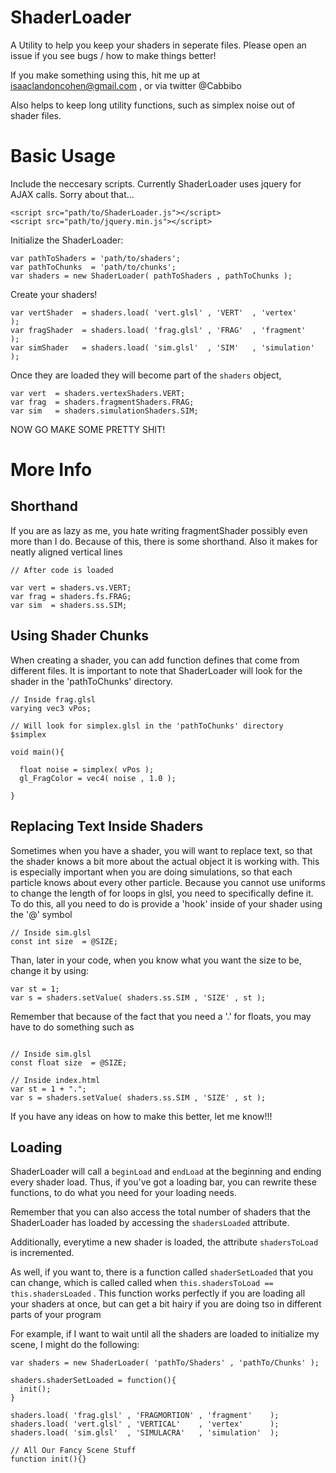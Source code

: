 ShaderLoader
=====

A Utility to help you keep your shaders in seperate files. 
Please open an issue if you see bugs / how to make things better!

If you make something using this, hit me up at isaaclandoncohen@gmail.com , or via twitter @Cabbibo

Also helps to keep long utility functions, such as simplex noise
out of shader files.

Basic Usage
=====

Include the neccesary scripts. Currently ShaderLoader uses jquery for AJAX calls. Sorry about that...

```
<script src="path/to/ShaderLoader.js"></script>
<script src="path/to/jquery.min.js"></script>
```

Initialize the ShaderLoader:

```
var pathToShaders = 'path/to/shaders';
var pathToChunks  = 'path/to/chunks';
var shaders = new ShaderLoader( pathToShaders , pathToChunks );
```

Create your shaders!

```
var vertShader  = shaders.load( 'vert.glsl' , 'VERT'  , 'vertex'      );
var fragShader  = shaders.load( 'frag.glsl' , 'FRAG'  , 'fragment'    );
var simShader   = shaders.load( 'sim.glsl'  , 'SIM'   , 'simulation'  );
```


Once they are loaded they will become part of the `shaders` object,

```
var vert  = shaders.vertexShaders.VERT;
var frag  = shaders.fragmentShaders.FRAG;
var sim   = shaders.simulationShaders.SIM;
```

NOW GO MAKE SOME PRETTY SHIT!

More Info
=====

Shorthand
----

If you are as lazy as me, you hate writing fragmentShader possibly even more than I do. Because of this, there is some shorthand. Also it makes for neatly aligned vertical lines

```
// After code is loaded

var vert = shaders.vs.VERT;
var frag = shaders.fs.FRAG;
var sim  = shaders.ss.SIM;

```


Using Shader Chunks
----

When creating a shader, you can add function defines that come from different files. It is important to note that ShaderLoader will look for the shader in the 'pathToChunks' directory. 

```
// Inside frag.glsl
varying vec3 vPos;

// Will look for simplex.glsl in the 'pathToChunks' directory
$simplex

void main(){

  float noise = simplex( vPos );
  gl_FragColor = vec4( noise , 1.0 );

}
```

Replacing Text Inside Shaders
----

Sometimes when you have a shader, you will want to replace text, so that the shader knows a bit more about the actual object it is working with. This is especially important when you are doing simulations, so that each particle knows about every other particle. Because you cannot use uniforms to change the length of for loops in glsl, you need to specifically define it. To do this, all you need to do is provide a 'hook' inside of your shader using the '@' symbol

```
// Inside sim.glsl
const int size  = @SIZE;

```

Than, later in your code, when you know what you want the size to be, change it by using:

```
var st = 1;
var s = shaders.setValue( shaders.ss.SIM , 'SIZE' , st );
```

Remember that because of the fact that you need a '.' for floats, you may have to do something such as


```
  
// Inside sim.glsl
const float size  = @SIZE;

// Inside index.html
var st = 1 + ".";
var s = shaders.setValue( shaders.ss.SIM , 'SIZE' , st );

```

If you have any ideas on how to make this better, let me know!!!




Loading
----

ShaderLoader will call a `beginLoad` and `endLoad` at the beginning and ending 
every shader load. Thus, if you've got a loading bar, you can rewrite these
functions, to do what you need for your loading needs.

Remember that you can also access the total number of shaders that the ShaderLoader 
has loaded by accessing the `shadersLoaded` attribute.

Additionally, everytime a new shader is loaded, the attribute `shadersToLoad` is incremented.

As well, if you want to, there is a function called `shaderSetLoaded` that you can change, 
which is called called when `this.shadersToLoad == this.shadersLoaded` .
This function works perfectly if you are loading all your shaders at once, but can get a bit hairy
if you are doing tso in different parts of your program

For example, if I want to wait until all the shaders are loaded to initialize my scene, I might do the following:

```
var shaders = new ShaderLoader( 'pathTo/Shaders' , 'pathTo/Chunks' );

shaders.shaderSetLoaded = function(){
  init();
}

shaders.load( 'frag.glsl' , 'FRAGMORTION' , 'fragment'    );
shaders.load( 'vert.glsl' , 'VERTICAL'    , 'vertex'      );
shaders.load( 'sim.glsl'  , 'SIMULACRA'   , 'simulation'  );

// All Our Fancy Scene Stuff
function init(){}
```
